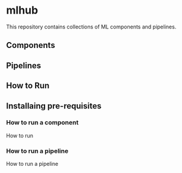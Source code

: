 # mlhub

This repository contains collections of ML components and pipelines. 

## Components

## Pipelines


## How to Run

## Installaing pre-requisites

### How to run a component
How to run

### How to run a pipeline
How to run a pipeline
